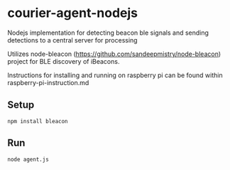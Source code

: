 # courier-agent-nodejs
Nodejs implementation for detecting beacon ble signals and sending detections to a central server for processing

Utilizes node-bleacon (https://github.com/sandeepmistry/node-bleacon) project for BLE discovery of iBeacons.  

Instructions for installing and running on raspberry pi can be found within raspberry-pi-instruction.md

## Setup

```
npm install bleacon
```

## Run
```
node agent.js
```
